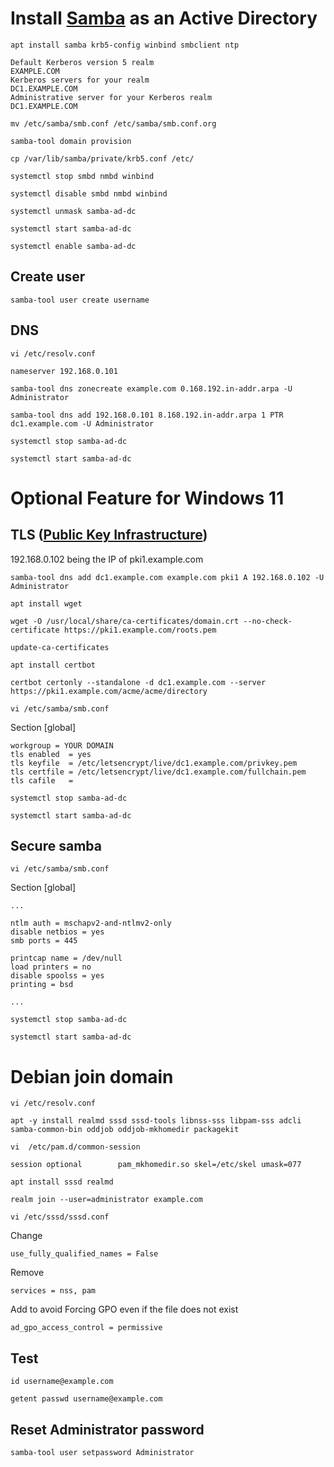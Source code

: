 # Install [Samba](https://www.samba.org/) as an Active Directory

```
apt install samba krb5-config winbind smbclient ntp
```

```
Default Kerberos version 5 realm
EXAMPLE.COM
Kerberos servers for your realm
DC1.EXAMPLE.COM
Administrative server for your Kerberos realm
DC1.EXAMPLE.COM
```

```
mv /etc/samba/smb.conf /etc/samba/smb.conf.org
```

```
samba-tool domain provision
```

```
cp /var/lib/samba/private/krb5.conf /etc/
```

```
systemctl stop smbd nmbd winbind
```

```
systemctl disable smbd nmbd winbind
```

```
systemctl unmask samba-ad-dc
```

```
systemctl start samba-ad-dc
```

```
systemctl enable samba-ad-dc
```

## Create user
```
samba-tool user create username
```

## DNS
```
vi /etc/resolv.conf
```

```
nameserver 192.168.0.101
```

```
samba-tool dns zonecreate example.com 0.168.192.in-addr.arpa -U Administrator
```

```
samba-tool dns add 192.168.0.101 8.168.192.in-addr.arpa 1 PTR dc1.example.com -U Administrator
```

```
systemctl stop samba-ad-dc
```

```
systemctl start samba-ad-dc
```


# Optional Feature for Windows 11

## TLS ([Public Key Infrastructure](../pki/howto.md))
192.168.0.102 being the IP of pki1.example.com
```
samba-tool dns add dc1.example.com example.com pki1 A 192.168.0.102 -U Administrator
```

```
apt install wget
```

```
wget -O /usr/local/share/ca-certificates/domain.crt --no-check-certificate https://pki1.example.com/roots.pem
```

```
update-ca-certificates
```

```
apt install certbot
```

```
certbot certonly --standalone -d dc1.example.com --server https://pki1.example.com/acme/acme/directory
```

```
vi /etc/samba/smb.conf
```

Section [global]

```
workgroup = YOUR DOMAIN
tls enabled  = yes
tls keyfile  = /etc/letsencrypt/live/dc1.example.com/privkey.pem
tls certfile = /etc/letsencrypt/live/dc1.example.com/fullchain.pem
tls cafile   = 
```

```
systemctl stop samba-ad-dc
```

```
systemctl start samba-ad-dc
```

## Secure samba

```
vi /etc/samba/smb.conf
```

Section [global]

```
...

ntlm auth = mschapv2-and-ntlmv2-only
disable netbios = yes
smb ports = 445
 
printcap name = /dev/null
load printers = no
disable spoolss = yes
printing = bsd

...
```

```
systemctl stop samba-ad-dc
```

```
systemctl start samba-ad-dc
```

# Debian join domain

```
vi /etc/resolv.conf
```

```
apt -y install realmd sssd sssd-tools libnss-sss libpam-sss adcli samba-common-bin oddjob oddjob-mkhomedir packagekit 
```

```
vi  /etc/pam.d/common-session
```

```
session optional        pam_mkhomedir.so skel=/etc/skel umask=077
```

```
apt install sssd realmd 
```

```
realm join --user=administrator example.com
```

```
vi /etc/sssd/sssd.conf
```

Change

```
use_fully_qualified_names = False
```

Remove

```
services = nss, pam
```

Add to avoid Forcing GPO even if the file does not exist

```
ad_gpo_access_control = permissive
```


## Test
```
id username@example.com
```

```
getent passwd username@example.com
```

## Reset Administrator password
```
samba-tool user setpassword Administrator
```

